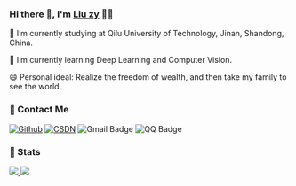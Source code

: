 ### Hi there 👋, I'm [Liu zy](https://github.com/zongyinliu) 👨‍💻


🌱 I’m currently studying at Qilu University of Technology, Jinan, Shandong, China.

🔭 I’m currently learning Deep Learning and Computer Vision.

😄 Personal ideal: Realize the freedom of wealth, and then take my family to see the world.


### 💬 Contact Me 
[![Github](https://img.shields.io/badge/-Github-000?style=flat&logo=Github&logoColor=white)](https://github.com/zongyinliu)
[![CSDN](https://img.shields.io/badge/-CSDN-red?style=flat&logo=CSDN&logoColor=white)](https://blog.csdn.net/weixin_51391591)
![Gmail Badge](https://img.shields.io/badge/-zongyinliu@126.com-c14438?style=flat-square&logo=Gmail&logoColor=white)
![QQ Badge](https://img.shields.io/badge/-1191112770-3563d5?style=flat-square&logo=Tencent-QQ)

### 🚦 Stats

<a href="https://github.com/natee/website">
  <img src="https://github-readme-stats.vercel.app/api?username=zongyinliu&show_icons=true&hide=commits" />
</a>
<a href="https://github.com/natee/website">
  <img src="https://github-readme-stats.vercel.app/api/top-langs/?username=zongyinliu&layout=compact" />
</a>

